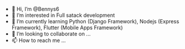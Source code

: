 - 👋 Hi, I’m @Bennys6
- 👀 I’m interested in Full satack development
- 🌱 I’m currently learning Python (Django Framework), Nodejs (Express Framework), Flutter (Mobile Apps Framework)
- 💞️ I’m looking to collaborate on ...
- 📫 How to reach me ...

<!---
Bennys6/Bennys6 is a ✨ special ✨ repository because its `README.md` (this file) appears on your GitHub profile.
You can click the Preview link to take a look at your changes.
--->
